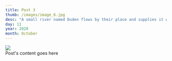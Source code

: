 ```yaml
---
title: Post 3
thumb: /images/image_6.jpg
desc: "A small river named Duden flows by their place and supplies it with the necessary regelialia."
day: 11
year: 2020
month: October
---
```


<img src="/images/image_5.jpg"> <br>
Post's content goes here